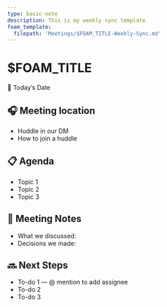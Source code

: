 ```yaml
---
type: basic-note
description: This is my weekly sync template
foam_template:
  filepath: 'Meetings/$FOAM_TITLE-Weekly-Sync.md'
---
```


# $FOAM_TITLE

📅 Today’s Date

## 🎧 Meeting location

* Huddle in our DM
* How to join a huddle

## 📋 Agenda

* Topic 1
* Topic 2
* Topic 3

## 📝 Meeting Notes

* What we discussed:
* Decisions we made:

## 🔜 Next Steps

* To-do 1 — @ mention to add assignee
* To-do 2
* To-do 3

